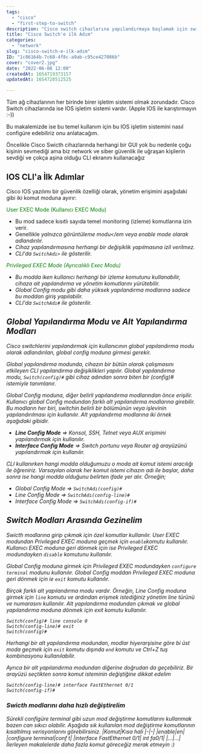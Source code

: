 ```yaml
---
tags:
  - "cisco"
  - "first-step-to-switch"
description: "Cisco switch cihazlarına yapılandırmaya başlamak için switch ve IOS'u tanıyalım."
title: "Cisco Switch'e ilk Adım"
categories:
  - "network"
slug: "cisco-switch-e-ilk-adım"
ID: "1c86164b-7c68-4f8c-a9ab-c95ce427086b"
cover: "cover2.jpg"
date: "2022-06-08 12:00"
createdAt: 1654719373157
updatedAt: 1654728512525

---
```

Tüm ağ cihazlarının her birinde birer işletim sistemi olmak zorundadır. Cisco Switch cihazlarında ise IOS işletim sistemi vardır. (Apple IOS ile karıştırmayın :-))

Bu makalemizde ise bu temel kullanım için bu IOS işletim sistemini nasıl configüre edebiliriz onu anlatacağım.

Öncelikle Cisco Swicth cihazlarında herhangi bir GUI yok bu nedenle çoğu kişinin sevmediği ama biz network ve siber güvenlik ile uğraşan kişilerin sevdiği ve çokça aşina olduğu CLI ekranını kullanacağız 

## IOS CLI'a İlk Adımlar

Cisco IOS yazılımı bir güvenlik özelliği olarak, yönetim erişimini aşağıdaki gibi iki komut moduna ayırır:

<span style="color:green">User EXEC Mode (Kullanıcı EXEC Modu)</span>

- Bu mod sadece kısıtlı sayıda temel monitoring (izleme) komutlarına izin verir.
- Genellikle <em>yalnızca görüntüleme modu</em veya <em>enable mode</em> olarak adlandırılır.
- Cihaz yapılandırmasına herhangi bir değişiklik yapılmasına izil verilmez.
- CLI'da <code>SwitchAdı></code> ile gösterilir. 


<span style="color:green">Privileged EXEC Mode (Ayrıcalıklı Exec Modu)</span>

- Bu modda iken kullanıcı herhangi bir izleme komutunu kullanabilir, cihaza ait yapılandırma ve yönetim komutlarını yürütebilir.
- Global Config modu gibi daha yüksek yapılandırma modlarına sadece bu moddan giriş yapılabilir.
- CLI'da <code>SwitchAdı#</code> ile gösterilir. 

## Global Yapılandırma Modu ve Alt Yapılandırma Modları

Cisco switchlerini yapılandırmak için kullanıcının global yapılandırma modu olarak adlandırılan, global config moduna girmesi gerekir.

Global yapılandırma modunda, cihazın bir bütün olarak çalışmasını etkileyen CLI yapılandırma değişiklikleri yapılır. Global yapılandırma modu, <code>Switch(config)#</code> gibi cihaz adından sonra biten bir <em>(config)#</em> istemiyle tanımlanır.

Global Config moduna, diğer belirli yapılandırma modlarından önce erişilir. Kullanıcı global Config modundan farklı alt yapılandırma modlarına girebilir. Bu modların her biri, switchin belirli bir bölümünün veya işlevinin yapılandırılması için kullanılır. Alt yapılandırma modlarına iki örnek aşağıdaki gibidir.

- **Line Config Mode** ⇒ Konsol, SSH, Telnet veya AUX erişimini yapılandırmak için kullanılır.
- **Interface Config Mode** ⇒ Switch portunu veya Router ağ arayüzünü yapılandırmak için kullanılır.

CLI kullanırken hangi modda olduğumuzu o moda ait komut istemi aracılığı ile öğreniriz. Varsayılan olarak her komut istemi cihazın adı ile başlar, daha sonra ise hangi modda olduğunu belirten ifade yer alır. Örneğin;

- Global Config Mode ⇒ <code>SwitchAdı(config)#</code>
- Line Config Mode ⇒ <code>SwitchAdı(config-line)#</code>
- Interface Config Mode ⇒ <code>SwitchAdı(config-if)#</code>

## Switch Modları Arasında Gezinelim

Swicth modlarına girip çıkmak için özel komutlar kullanılır. User EXEC modundan Privileged EXEC moduna geçmek için <code>enable</code>komutu kullanılır. Kullanıcı EXEC moduna geri dönmek için ise Privileged EXEC modundayken <code>disable</code> komutunu kullanılır.

Global Config moduna girmek için Privileged EXEC modundayken <code>configure terminal</code> modunu kullanılır. Global Config moddan Privileged EXEC moduna geri dönmek için ie <code>exit</code> komutu kullanılır.

Birçok farklı alt yapılandırma modu vardır. Örneğin, Line Config moduna girmek için <code>line</code> komutu ve ardından erişmek istediğiniz yönetim line türünü ve numarasını kullanılır. Alt yapılandırma modundan çıkmak ve global yapılandırma moduna dönmek için exit komutu kullanılır.

```
Switch(config)# line console 0
Switch(config-line)# exit
Switch(config)#
```

Herhangi bir alt yapılandırma modundan, modlar hiyerarşisine göre bi üst moda geçmek için <code>exit</code> komutu dışında <code>end</code> komutu ve Ctrl+Z tuş kombinasyonu kullanılabilir.

Ayrıca bir alt yapılandırma modundan diğerine doğrudan da geçebiliriz. Bir arayüzü seçtikten sonra komut isteminin değiştiğine dikkat edelim

```
Switch(config-line)# interface FastEthernet 0/1
Switch(config-if)#
```

### Swicth modlarını daha hızlı değiştirelim

Sürekli configüre terminal gibi uzun mod değiştirme komutlarını kullanmak bazen can sıkıcı olabilir. Aşağıda sık kullanılan mod değiştirme komutlarının kısaltılmış verisyonlarını görebilirsiniz.
|Komut|Kısa hali
|-|-|
|enable|en|
|configure terminal|conf t|
|interface FastEthernet 0/1| int fa0/1|
|...|...|
İlerleyen makalelerde daha fazla komut göreceğiz merak etmeyin :)


